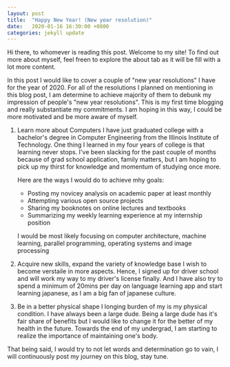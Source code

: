 ```yaml
---
layout: post
title:  "Happy New Year! (New year resolution)"
date:   2020-01-16 16:30:00 +0800
categories: jekyll update
---
```

Hi there, to whomever is reading this post. 
Welcome to my site! To find out more about myself, feel freen to explore the about tab as it will be fill with a lot more content.

In this post I would like to cover a couple of "new year resolutions" I have for the year of 2020. For all of the resolutions I planned on mentioning in this blog post, I am determine to achieve majority of them to debunk my impression of people's "new year resolutions". This is my first time blogging and really substantiate my commitments. I am hoping in this way, I could be more motivated and be more aware of myself.

1. Learn more about Computers
    I have just graduated college with a bachelor's degree in Computer Engineering from the Illinois Institute of Technology. One thing I learned in my four years of college is that learning never stops. I've been slacking for the past couple of months because of grad school application, family matters, but I am hoping to pick up my thirst for knowledge and momentum of studying once more. 

    Here are the ways I would do to achieve mhy goals:
    - Posting my novicey analysis on academic paper at least monthly
    - Attempting various open source projects 
    - Sharing my booknotes on online lectures and textbooks
    - Summarizing my weekly learning experience at my internship position 

    I would be most likely focusing on computer architecture, machine learning, parallel programming, operating systems and image processing

2. Acquire new skills, expand the variety of knowledge base 
    I wish to become verstaile in more aspects. Hence, I signed up for driver school and will work my way to my driver's license finally. And I have also try to spend a minimum of 20mins per day on language learning app and start learning japanese, as I am a big fan of japanese culture.

3. Be in a better physical shape
    I longing burden of my is my physical condition. I have always been a large dude. Being a large dude has it's fair share of benefits but I would like to change it for the better of my health in the future. Towards the end of my undergrad, I am starting to realize the importance of maintaining one's body.
    

That being said, I would try to not let words and determination go to vain, I will continuously post my journey on this blog, stay tune. 
